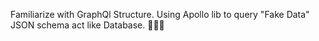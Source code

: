 Familiarize with GraphQl Structure. Using Apollo lib to query "Fake Data" JSON schema act like Database.
🐻🐻🐻

